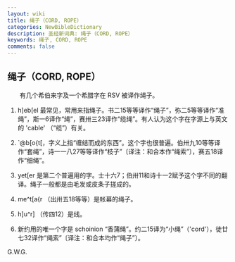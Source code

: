 ```yaml
---
layout: wiki
title: 绳子（CORD, ROPE）
categories: NewBibleDictionary
description: 圣经新词典: 绳子（CORD, ROPE）
keywords: 绳子, CORD, ROPE
comments: false
---
```


## 绳子（CORD, ROPE）

　　有几个希伯来字及一个希腊字在 RSV 被译作绳子。

1. h]eb[el 最常见，常用来指绳子。书二15等等译作“绳子”，弥二5等等译作“准绳”，斯一6译作“绳”，赛卅三23译作“缆绳”。有人认为这个字在字源上与英文的 'cable' （“缆”）有关。

2. `@b[o{t[，字义上指“缠结而成的东西”。这个字也很普遍。伯卅九10等等译作“套绳”，诗一一八27等等译作“枝子”〔译注：和合本作“绳索”〕，赛五18译作“细绳”。

3. yet[er 是第二个普遍用的字。士十六7；伯卅11和诗十一2赋予这个字不同的翻译。绳子一般都是由毛发或皮条子搓成的。

4.  me^t[a{r （出卅五18等等）是帐幕的绳子。

5.  h]u^r] （传四12）是线。

6. 新约用的唯一个字是 schoinion “香蒲绳”。约二15译为“小绳”（'cord'），徒廿七32译作“绳索”〔译注：和合本均作“绳子”〕。

G.W.G.







